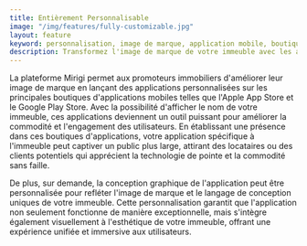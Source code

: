 ```yaml
---
title: Entièrement Personnalisable
image: "/img/features/fully-customizable.jpg"
layout: feature
keyword: personnalisation, image de marque, application mobile, boutique d'applications, expérience utilisateur, flexibilité
description: Transformez l'image de marque de votre immeuble avec les applications mobiles personnalisées Mirigi!
---
```


La plateforme Mirigi permet aux promoteurs immobiliers d'améliorer leur image de marque en lançant des applications personnalisées sur les principales boutiques d'applications mobiles telles que l'Apple App Store et le Google Play Store. Avec la possibilité d'afficher le nom de votre immeuble, ces applications deviennent un outil puissant pour améliorer la commodité et l'engagement des utilisateurs. En établissant une présence dans ces boutiques d'applications, votre application spécifique à l'immeuble peut captiver un public plus large, attirant des locataires ou des clients potentiels qui apprécient la technologie de pointe et la commodité sans faille.

De plus, sur demande, la conception graphique de l'application peut être personnalisée pour refléter l'image de marque et le langage de conception uniques de votre immeuble. Cette personnalisation garantit que l'application non seulement fonctionne de manière exceptionnelle, mais s'intègre également visuellement à l'esthétique de votre immeuble, offrant une expérience unifiée et immersive aux utilisateurs.

